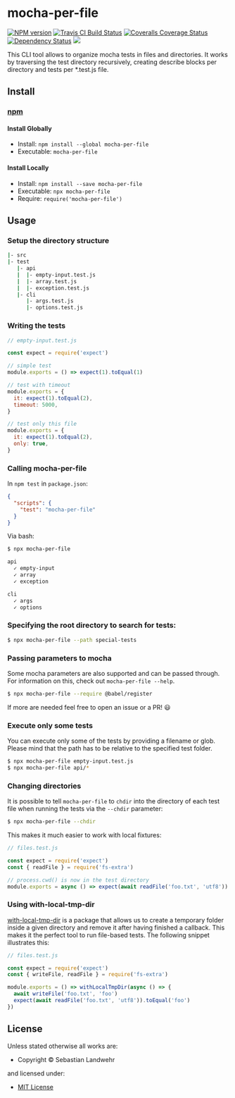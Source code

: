 <!-- TITLE/ -->

<h1>mocha-per-file</h1>

<!-- /TITLE -->


<!-- BADGES/ -->

<span class="badge-npmversion"><a href="https://npmjs.org/package/mocha-per-file" title="View this project on NPM"><img src="https://img.shields.io/npm/v/mocha-per-file.svg" alt="NPM version" /></a></span>
<span class="badge-travisci"><a href="http://travis-ci.org/dword-design/mocha-per-file" title="Check this project's build status on TravisCI"><img src="https://img.shields.io/travis/dword-design/mocha-per-file/master.svg" alt="Travis CI Build Status" /></a></span>
<span class="badge-coveralls"><a href="https://coveralls.io/r/dword-design/mocha-per-file" title="View this project's coverage on Coveralls"><img src="https://img.shields.io/coveralls/dword-design/mocha-per-file.svg" alt="Coveralls Coverage Status" /></a></span>
<span class="badge-daviddm"><a href="https://david-dm.org/dword-design/mocha-per-file" title="View the status of this project's dependencies on DavidDM"><img src="https://img.shields.io/david/dword-design/mocha-per-file.svg" alt="Dependency Status" /></a></span>
<span class="badge-shields"><a href="https://img.shields.io/badge/renovate-enabled-brightgreen.svg"><img src="https://img.shields.io/badge/renovate-enabled-brightgreen.svg" /></a></span>

<!-- /BADGES -->


<!-- DESCRIPTION/ -->

This CLI tool allows to organize mocha tests in files and directories. It works by traversing the test directory recursively, creating describe blocks per directory and tests per *.test.js file.

<!-- /DESCRIPTION -->


<!-- INSTALL/ -->

<h2>Install</h2>

<a href="https://npmjs.com" title="npm is a package manager for javascript"><h3>npm</h3></a>
<h4>Install Globally</h4>
<ul>
<li>Install: <code>npm install --global mocha-per-file</code></li>
<li>Executable: <code>mocha-per-file</code></li>
</ul>
<h4>Install Locally</h4>
<ul>
<li>Install: <code>npm install --save mocha-per-file</code></li>
<li>Executable: <code>npx mocha-per-file</code></li>
<li>Require: <code>require('mocha-per-file')</code></li>
</ul>

<!-- /INSTALL -->


## Usage

### Setup the directory structure

```bash
|- src
|- test
   |- api
   |  |- empty-input.test.js
   |  |- array.test.js
   |  |- exception.test.js
   |- cli
      |- args.test.js
      |- options.test.js
```

### Writing the tests

```js
// empty-input.test.js

const expect = require('expect')

// simple test
module.exports = () => expect(1).toEqual(1)

// test with timeout
module.exports = {
  it: expect(1).toEqual(2),
  timeout: 5000,
}

// test only this file
module.exports = {
  it: expect(1).toEqual(2),
  only: true,
}
```

### Calling mocha-per-file
In `npm test` in `package.json`:
```json
{
  "scripts": {
    "test": "mocha-per-file"
  }
}
```

Via bash:
```bash
$ npx mocha-per-file

api
  ✓ empty-input
  ✓ array
  ✓ exception

cli
  ✓ args
  ✓ options
```

### Specifying the root directory to search for tests:

```bash
$ npx mocha-per-file --path special-tests
```

### Passing parameters to mocha
Some mocha parameters are also supported and can be passed through. For information on this, check out `mocha-per-file --help`.

```bash
$ npx mocha-per-file --require @babel/register

```

If more are needed feel free to open an issue or a PR! 😃

### Execute only some tests
You can execute only some of the tests by providing a filename or glob. Please mind that the path has to be relative to the specified test folder.
```bash
$ npx mocha-per-file empty-input.test.js
$ npx mocha-per-file api/*
```

### Changing directories
It is possible to tell `mocha-per-file` to `chdir` into the directory of each test file when running the tests via the `--chdir` parameter:

```bash
$ npx mocha-per-file --chdir
```

This makes it much easier to work with local fixtures:

```js
// files.test.js

const expect = require('expect')
const { readFile } = require('fs-extra')

// process.cwd() is now in the test directory
module.exports = async () => expect(await readFile('foo.txt', 'utf8')).toEqual('foo')
```

### Using with-local-tmp-dir
[with-local-tmp-dir](https://www.npmjs.com/package/with-local-tmp-dir) is a package that allows us to create a temporary folder inside a given directory and remove it after having finished a callback. This makes it the perfect tool to run file-based tests. The following snippet illustrates this:

```js
// files.test.js

const expect = require('expect')
const { writeFile, readFile } = require('fs-extra')

module.exports = () => withLocalTmpDir(async () => {
  await writeFile('foo.txt', 'foo')
  expect(await readFile('foo.txt', 'utf8')).toEqual('foo')
})
```

<!-- LICENSE/ -->

<h2>License</h2>

Unless stated otherwise all works are:

<ul><li>Copyright &copy; Sebastian Landwehr</li></ul>

and licensed under:

<ul><li><a href="http://spdx.org/licenses/MIT.html">MIT License</a></li></ul>

<!-- /LICENSE -->
